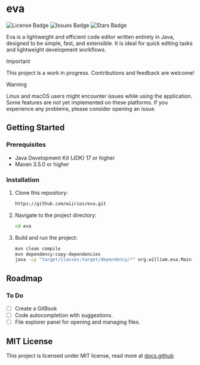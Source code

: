 # eva

<p>
  <img src="https://img.shields.io/github/license/wiirios/eva.svg" alt="License Badge">
  <img src="https://img.shields.io/github/issues/wiirios/eva.svg" alt="Issues Badge">
  <img src="https://img.shields.io/github/stars/wiirios/eva.svg" alt="Stars Badge">
</p>

Eva is a lightweight and efficient code editor written entirely in Java, designed to be simple, fast, and extensible. It is ideal for quick editing tasks and lightweight development workflows.

> [!IMPORTANT]
> This project is a work in progress. Contributions and feedback are welcome!

> [!WARNING]
> Linux and macOS users might encounter issues while using the application. Some features are not yet implemented on these platforms. If you experience any problems, please consider opening an issue.

## Getting Started

### Prerequisites
- Java Development Kit (JDK) 17 or higher
- Maven 3.5.0 or higher

### Installation
1. Clone this repository:
   ```bash
   https://github.com/wiirios/eva.git
   ```
2. Navigate to the project directory:
   ```bash
   cd eva
   ```
3. Build and run the project:
	``` bash
	mvn clean compile
	mvn dependency:copy-dependencies
	java -cp "target/classes;target/dependency/*" org.william.eva.Main
	```

## Roadmap

### To Do
- [ ] Create a GitBook
- [ ] Code autocompletion with suggestions.
- [ ] File explorer panel for opening and managing files.

## MIT License
This project is licensed under MIT license, read more at <span><a href="https://docs.github.com/pt/repositories/managing-your-repositorys-settings-and-features/customizing-your-repository/licensing-a-repository">docs.github</span>